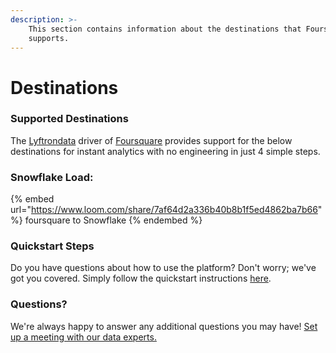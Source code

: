 ```yaml
---
description: >-
    This section contains information about the destinations that Foursquare
    supports.
---
```


# Destinations

### Supported Destinations

The [Lyftrondata](https://www.lyftrondata.com/) driver of [Foursquare](https://www.lyftrondata.com/integration/marketing-analytics/foursquare/) provides support for the below destinations for instant analytics with no engineering in just 4 simple steps.

### Snowflake Load:

{% embed url="https://www.loom.com/share/7af64d2a336b40b8b1f5ed4862ba7b66" %}
foursquare to Snowflake
{% endembed %}

### Quickstart Steps

Do you have questions about how to use the platform? Don't worry; we've got you covered. Simply follow the quickstart instructions [here](../../../quickstart-steps.md).

### Questions? <a href="#questions" id="questions"></a>

We're always happy to answer any additional questions you may have! [Set up a meeting with our data experts.](https://www.lyftrondata.com/book-a-meeting/)
